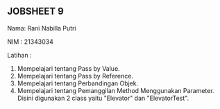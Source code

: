 ## JOBSHEET 9
Nama: Rani Nabilla Putri

NIM : 21343034

Latihan :

1. Mempelajari tentang Pass by Value.
2. Mempelajari tentang Pass by Reference.
3. Mempelajari tentang Perbandingan Objek.
4. Mempelajari tentang Pemanggilan Method Menggunakan Parameter. Disini digunakan 2 class yaitu "Elevator" dan "ElevatorTest".
